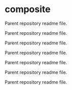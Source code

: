 # composite

Parent repository readme file.

Parent repository readme file.

Parent repository readme file.

Parent repository readme file.

Parent repository readme file.

Parent repository readme file.

Parent repository readme file.

